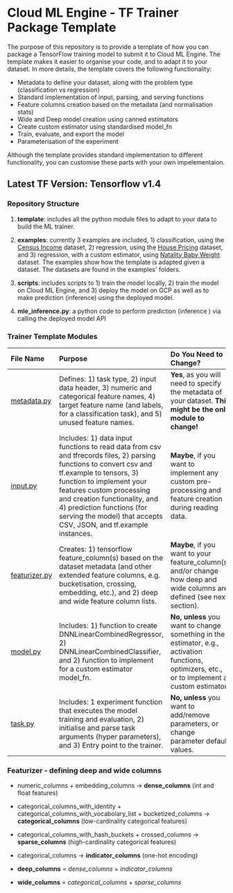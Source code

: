 # Cloud ML Engine - TF Trainer Package Template

The purpose of this repository is to provide a template of how you can package a TensorFlow training model to submit it to Cloud ML Engine. 
The template makes it easier to organise your code, and to adapt it to your dataset. In more details, the template covers the following functionality:
* Metadata to define your dataset, along with the problem type (classification vs regression)
* Standard implementation of input, parsing, and serving functions
* Feature columns creation based on the metadata (and normalisation stats)
* Wide and Deep model creation using canned estimators
* Create custom estimator using standardised model_fn
* Train, evaluate, and export the model
* Parameterisation of the experiment

Although the template provides standard implementation to different functionality, you can customise these parts with your own impelementaion.

## Latest TF Version: Tensorflow v1.4

### Repository Structure
1. **template**: includes all the python module files to adapt to your data to build the ML trainer.

2. **examples**: currently 3 examples are included, 1) classification, using the [Census Income](https://archive.ics.uci.edu/ml/datasets/Census+Income) dataset, 2) regression, using the [House Pricing](https://www.kaggle.com/apratim87/housingdata/data) dataset,
and 3) regression, with a custom estimator, using [Natality Baby Weight](https://catalog.data.gov/dataset?tags=birth-weight) dataset.
The examples show how the template is adapted given a dataset. The datasets are found in the examples' folders.


3. **scripts**: includes scripts to 1) train the model locally, 2) train the model on Cloud ML Engine, 
and 3) deploy the model on GCP as well as to make prediction (inference) using the deployed model.

4. **mle_inference.py**: a python code to perform prediction (inference ) via calling  the deployed model API

### Trainer Template Modules


|File Name| Purpose| Do You Need to Change?
|:---|:---|:---
|[metadata.py](https://github.com/ksalama/cloudml-template/blob/master/mle-tf1.4/template/metadata.py)|Defines: 1) task type, 2) input data header, 3) numeric and categorical feature names, 4) target feature name (and labels, for a classification task), and 5) unused feature names. | **Yes**, as you will need to specify the metadata of your dataset. **This might be the only module to change!**
|[input.py](https://github.com/ksalama/cloudml-template/blob/master/mle-tf1.4/template/input.py)| Includes: 1) data input functions to read data from csv and tfrecords files, 2) parsing functions to convert csv and tf.example to tensors, 3) function to implement your features custom  processing and creation functionality, and 4) prediction functions (for serving the model) that accepts CSV, JSON, and tf.example instances. | **Maybe**, if you want to implement any custom pre-processing and feature creation during reading data.
|[featurizer.py](https://github.com/ksalama/cloudml-template/blob/master/mle-tf1.4/template/featurizer.py)| Creates: 1) tensorflow feature_column(s) based on the dataset metadata (and other extended feature columns, e.g. bucketisation, crossing, embedding, etc.), and 2) deep and wide feature column lists. | **Maybe**, if you want to your feature_column(s) and/or change how deep and wide columns are defined (see next section). 
|[model.py](https://github.com/ksalama/cloudml-template/blob/master/mle-tf1.4/template/model.py)|Includes: 1) function to create DNNLinearCombinedRegressor, 2) DNNLinearCombinedClassifier, and 2) function to implement for a custom estimator model_fn.|**No, unless** you want to change something in the estimator, e.g., activation functions, optimizers, etc., or to implement a custom estimator. 
|[task.py](https://github.com/ksalama/cloudml-template/blob/master/mle-tf1.4/template/task.py) |Includes: 1 experiment function that executes the model training and evaluation, 2) initialise and parse task arguments (hyper parameters), and 3) Entry point to the trainer. | **No, unless** you want to add/remove parameters, or change parameter default values.


### Featurizer - defining deep and wide columns

* numeric_columns + embedding_columns &rarr; **dense_columns** (int and float features)
* categorical_columns_with_identity + categorical_columns_with_vocabolary_list + bucketized_columns &rarr; **categorical_columns** (low-cardinality categorical features)
* categorical_columns_with_hash_buckets + crossed_columns &rarr; **sparse_columns** (high-cardinality categorical features)

* categorical_columns &rarr; **indicator_columns** (one-hot encoding)

* **deep_columns** = *dense_columns* + *indicator_columns*
* **wide_columns** = *categorical_columns* + *sparse_columns*
